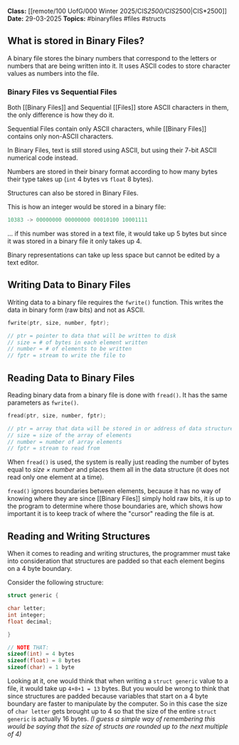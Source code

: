**Class:** [[remote/100 UofG/000 Winter 2025/CIS*2500/CIS*2500|CIS*2500]]
**Date:** 29-03-2025
**Topics:**  #binaryfiles #files #structs 

## What is stored in Binary Files?
A binary file stores the binary numbers that correspond to the letters or numbers that are being written into it.
It uses ASCII codes to store character values as numbers into the file.

### Binary Files vs Sequential Files
Both [[Binary Files]] and Sequential [[Files]] store ASCII characters in them, the only difference is how they do it.

Sequential Files contain only ASCII characters, while [[Binary Files]] contains only non-ASCII characters.

In Binary Files, text is still stored using ASCII, but using their 7-bit ASCII numerical code instead.

Numbers are stored in their binary format according to how many bytes their type takes up (`int` 4 bytes vs `float` 8 bytes).

Structures can also be stored in Binary Files. 

This is how an integer would be stored in a binary file:
```c
10383 -> 00000000 00000000 00010100 10001111
```
... if this number was stored in a text file, it would take up 5 bytes but since it was stored in a binary file it only takes up 4.

Binary representations can take up less space but cannot be edited by a text editor.

## Writing Data to Binary Files
Writing data to a binary file requires the `fwrite()` function. This writes the data in binary form (raw bits) and not as ASCII.
```c
fwrite(ptr, size, number, fptr);

// ptr = pointer to data that will be written to disk
// size = # of bytes in each element written
// number = # of elements to be written
// fptr = stream to write the file to
```

## Reading Data to Binary Files
Reading binary data from a binary file is done with `fread()`. It has the same parameters as `fwrite()`.
```c
fread(ptr, size, number, fptr);

// ptr = array that data will be stored in or address of data structure
// size = size of the array of elements
// number = number of array elements
// fptr = stream to read from
```

When `fread()` is used, the system is really just reading the number of bytes equal to *size $\times$ number* and places them all in the data structure (it does not read only one element at a time).

`fread()` ignores boundaries between elements, because it has no way of knowing where they are since [[Binary Files]] simply hold raw bits, it is up to the program to determine where those boundaries are, which shows how important it is to keep track of where the "cursor" reading the file is at.

## Reading and Writing Structures
When it comes to reading and writing structures, the programmer must take into consideration that structures are padded so that each element begins on a 4 byte boundary.

Consider the following structure:
```c
struct generic {

char letter;
int integer;
float decimal;

}

// NOTE THAT:
sizeof(int) = 4 bytes
sizeof(float) = 8 bytes
sizeof(char) = 1 byte
```

Looking at it, one would think that when writing a `struct generic` value to a file, it would take up `4+8+1 = 13` bytes. But you would be wrong to think that since structures are padded because variables that start on a 4 byte boundary are faster to manipulate by the computer.  So in this case the size of `char letter` gets brought up to 4 so that the size of the entire `struct generic` is actually 16 bytes.
*(I guess a simple way of remembering this would be saying that the size of structs are rounded up to the next multiple of 4)*





